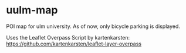 uulm-map
========

POI map for ulm university. As of now, only bicycle parking is displayed.

Uses the Leaflet Overpass Script by kartenkarsten: https://github.com/kartenkarsten/leaflet-layer-overpass
